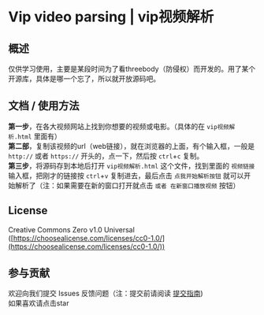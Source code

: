 # Vip video parsing | vip视频解析
## 概述
仅供学习使用，主要是某段时间为了看threebody（防侵权）而开发的。用了某个开源库，具体是哪一个忘了，所以就开放源码吧。
## 文档 / 使用方法
**第一步**，在各大视频网站上找到你想要的视频或电影。（具体的在 `vip视频解析.html` 里面有）  
**第二部**，复制该视频的url（web链接），就在浏览器的上面，有个输入框，一般是 `http://` 或者 `https://` 开头的，点一下，然后按 `ctrl`+`c` 复制。  
**第三步**，将源码存到本地后打开 `vip视频解析.html` 这个文件，找到里面的 `视频链接` 输入框，把刚才的链接按 `ctrl`+`v` 复制进去，最后点击 `点我开始解析按钮` 就可以开始解析了（注：如果需要在新的窗口打开就点击 `或者 在新窗口播放视频` 按钮）
## License
Creative Commons Zero v1.0 Universal ([https://choosealicense.com/licenses/cc0-1.0/](https://choosealicense.com/licenses/cc0-1.0/))
## 参与贡献
欢迎向我们提交 Issues 反馈问题（注：提交前请阅读 [提交指南](https://github.com/chzane/Vip-video-parsing/blob/main/CONTRIBUTING.md))  
如果喜欢请点击star
